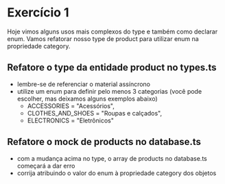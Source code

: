 # Exercício 1
Hoje vimos alguns usos mais complexos do type e também como declarar enum.
Vamos refatorar nosso type de product para utilizar enum na propriedade category.

## Refatore o type da entidade product no types.ts
* lembre-se de referenciar o material assíncrono
* utilize um enum para definir pelo menos 3 categorias (você pode escolher, mas deixamos alguns exemplos abaixo)
  * ACCESSORIES = "Acessórios",
  * CLOTHES_AND_SHOES = "Roupas e calçados",
  * ELECTRONICS = "Eletrônicos"

## Refatore o mock de products no database.ts
* com a mudança acima no type, o array de products no database.ts começará a dar erro
* corrija atribuindo o valor do enum à propriedade category dos objetos
